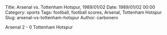 Title: Arsenal vs. Tottenham Hotspur, 1989/01/02
Date: 1989/01/02 00:00
Category: sports
Tags: football, football scores, Arsenal, Tottenham Hotspur
Slug: arsenal-vs-tottenham-hotspur
Author: carbonero


Arsenal 2 - 0 Tottenham Hotspur

